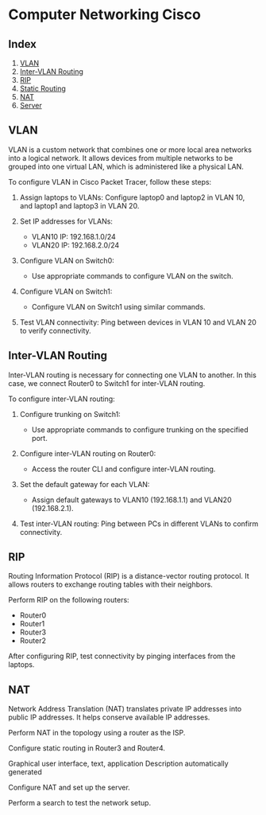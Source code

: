 # Computer Networking Cisco

## Index

1. [VLAN](#vlan)
2. [Inter-VLAN Routing](#inter-vlan-routing)
3. [RIP](#rip)
4. [Static Routing](#static-routing)
5. [NAT](#nat)
6. [Server](#server)

## VLAN

VLAN is a custom network that combines one or more local area networks into a logical network. It allows devices from multiple networks to be grouped into one virtual LAN, which is administered like a physical LAN.

To configure VLAN in Cisco Packet Tracer, follow these steps:

1. Assign laptops to VLANs: Configure laptop0 and laptop2 in VLAN 10, and laptop1 and laptop3 in VLAN 20.

2. Set IP addresses for VLANs:
   - VLAN10 IP: 192.168.1.0/24
   - VLAN20 IP: 192.168.2.0/24

3. Configure VLAN on Switch0:
   - Use appropriate commands to configure VLAN on the switch.

4. Configure VLAN on Switch1:
   - Configure VLAN on Switch1 using similar commands.

5. Test VLAN connectivity: Ping between devices in VLAN 10 and VLAN 20 to verify connectivity.

## Inter-VLAN Routing

Inter-VLAN routing is necessary for connecting one VLAN to another. In this case, we connect Router0 to Switch1 for inter-VLAN routing.

To configure inter-VLAN routing:

1. Configure trunking on Switch1:
   - Use appropriate commands to configure trunking on the specified port.

2. Configure inter-VLAN routing on Router0:
   - Access the router CLI and configure inter-VLAN routing.

3. Set the default gateway for each VLAN:
   - Assign default gateways to VLAN10 (192.168.1.1) and VLAN20 (192.168.2.1).

4. Test inter-VLAN routing: Ping between PCs in different VLANs to confirm connectivity.

## RIP

Routing Information Protocol (RIP) is a distance-vector routing protocol. It allows routers to exchange routing tables with their neighbors.

Perform RIP on the following routers:
- Router0
- Router1
- Router3
- Router2

After configuring RIP, test connectivity by pinging interfaces from the laptops.

## NAT

Network Address Translation (NAT) translates private IP addresses into public IP addresses. It helps conserve available IP addresses.

Perform NAT in the topology using a router as the ISP.

Configure static routing in Router3 and Router4.

Graphical user interface, text, application Description automatically generated

Configure NAT and set up the server.

Perform a search to test the network setup.

